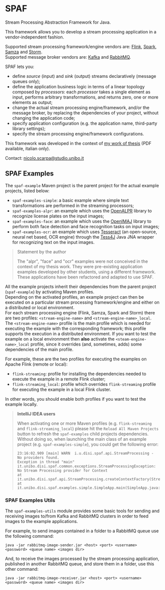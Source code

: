 # SPAF

Stream Processing Abstraction Framework for Java.

This framework allows you to develop a stream processing application in a vendor-independent fashion.

Supported stream processing framework/engine vendors are: [Flink](https://flink.apache.org/), [Spark](https://spark.apache.org/), [Samza](https://samza.apache.org/) and [Storm](storm.apache.org/).\
Supported message broker vendors are: [Kafka](kafka.apache.org/) and [RabbitMQ](https://www.rabbitmq.com/).

SPAF lets you:
- define _source_ (input) and _sink_ (output) streams declaratively (message queues only);
- define the application business logic in terms of a linear topology composed by _processors_: each _processor_ takes a single element as input, performs arbitrary transformations, and returns zero, one or more elements as output;
- change the actual stream processing engine/framework, and/or the message broker, by replacing the dependencies of your project, without changing the application code;
- specify application configuration (e.g. the application name, third-party library settings);
- specify the stream processing engine/framework configurations.

This framework was developed in the context of [my work of thesis](https://amslaurea.unibo.it/25558/) (PDF available, italian only).

Contact: nicolo.scarpa@studio.unibo.it

## SPAF Examples

The `spaf-example` Maven project is the parent project for the actual example projects, listed below:
- `spaf-examples-simple`: a basic example where simple text transformations are performed in the streaming processors;
- `spaf-examples-alpr`: an example which uses the [OpenALPR](https://github.com/openalpr/openalpr) library to recognize license plates on the input images;
- `spaf-examples-face`: an example which uses the [OpenIMAJ](http://openimaj.org/) library to perform both face detection and face recognition tasks on input images;
- `spaf-examples-ocr`: an example which uses [Tesseract](https://github.com/tesseract-ocr/tesseract) (an open-source, neural net based, OCR engine) through the [Tess4J](https://github.com/nguyenq/tess4j) Java JNA wrapper for recognizing text on the input images.

> Statement by the author
>
> The "alpr", "face" and "ocr" examples were not conceived in the context of my thesis work. They were pre-existing application examples developed by other students, using a different framework. These applications have been refactored and adapted to use SPAF.

All the example projects inherit their dependencies from the parent project (`spaf-example`) by activating Maven profiles.\
Depending on the activated profiles, an example project can then be executed on a particular stream processing framework/engine and either on a distributed or local environment.\
For each stream processing engine (Flink, Samza, Spark and Storm) there are two profiles: `<stream-engine-name>` and `<stream-engine-name>_local`. The `<stream-engine-name>` profile is the main profile which is needed for executing the example with the corresponding framework; this profile supports the execution in a distributed environment. If you want to test the example on a local environment then **also** activate the `<steam-engine-name>_local` profile, since it overrides (and, sometimes, adds) some dependencies of the main profile.

For example, these are the two profiles for executing the examples on Apache Flink (remote or local):
- `flink-streaming`: profile for installing the dependencies needed to execute the example in a remote Flink cluster;
- `flink-streaming_local`: profile which overrides `flink-streaming` profile for executing the example in a local Flink cluster.

In other words, you should enable both profiles if you want to test the example locally. 

> **IntelliJ IDEA users**
> 
> When activating one or more Maven profiles (e.g. `flink-streaming` and `flink-streaming_local`) please hit the `Reload All Maven Projects` button to refresh the `spaf-examples` child projects dependencies.
> Without doing so, when launching the main class of an example project (e.g. `spaf-examples-simple`), you could get the following error:
> ```shell
> 23:16:02.909 [main] WARN  i.u.disi.spaf.api.StreamProcessing - No providers found.
> Exception in thread "main" it.unibo.disi.spaf.common.exceptions.StreamProcessingException: No Stream Processing provider for Context
> at it.unibo.disi.spaf.api.StreamProcessing.createContextFactory(StreamProcessing.java:36)
> at it.unibo.disi.spaf.examples.simple.SimpleApp.main(SimpleApp.java:19)
> ```

### SPAF Examples Utils

The `spaf-examples-utils` module provides some basic tools for sending and receiving images to/from Kafka and RabbitMQ clusters in order to feed images to the example applications.

For example, to send images contained in a folder to a RabbitMQ queue use the following command:
```shell
java -jar rabbitmq-image-sender.jar <host> <port> <username> <password> <queue name> <images dir>
```

And, to receive the images processed by the stream processing application, published in another RabbitMQ queue, and store them in a folder, use this other command:
```shell
java -jar rabbitmq-image-receiver.jar <host> <port> <username> <password> <queue name> <images dir>
```
